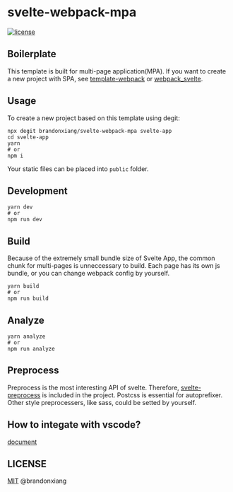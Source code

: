 # svelte-webpack-mpa

<a href="https://github.com/brandonxiang/svelte-webpack-template/blob/master/LICENSE">
  <img src="https://img.shields.io/github/license/brandonxiang/svelte-webpack-template" alt="license">
</a>

## Boilerplate

This template is built for multi-page application(MPA). If you want to create a new project with SPA, see [template-webpack](https://github.com/sveltejs/template-webpack) or [webpack_svelte](https://github.com/theartkod/webpack_svelte).

## Usage

To create a new project based on this template using degit:

```shell
npx degit brandonxiang/svelte-webpack-mpa svelte-app
cd svelte-app
yarn
# or
npm i
```

Your static files can be placed into `public` folder.

## Development

```shell
yarn dev
# or
npm run dev
```

## Build

Because of the extremely small bundle size of Svelte App, the common chunk for multi-pages is unneccessary to build. Each page has its own js bundle, or you can change webpack config by yourself. 

```shell
yarn build
# or
npm run build
```

## Analyze

```shell
yarn analyze
# or
npm run analyze
```

## Preprocess

Preprocess is the most interesting API of svelte. Therefore, [svelte-preprocess](https://github.com/kaisermann/svelte-preprocess) is included in the project. Postcss is essential for autoprefixer. Other style preprocessers, like sass, could be setted by yourself. 

## How to integate with vscode?

[document](https://github.com/sveltejs/eslint-plugin-svelte3/blob/master/INTEGRATIONS.md)

## LICENSE

[MIT](./LICENSE) @brandonxiang